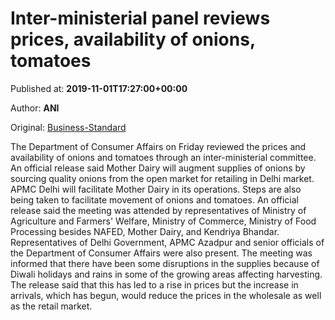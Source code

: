 
# Inter-ministerial panel reviews prices, availability of onions, tomatoes

Published at: **2019-11-01T17:27:00+00:00**

Author: **ANI**

Original: [Business-Standard](https://www.business-standard.com/article/news-ani/inter-ministerial-committee-reviews-prices-availability-of-onions-tomatoes-119110101599_1.html)

The Department of Consumer Affairs on Friday reviewed the prices and availability of onions and tomatoes through an inter-ministerial committee.
An official release said Mother Dairy will augment supplies of onions by sourcing quality onions from the open market for retailing in Delhi market. APMC Delhi will facilitate Mother Dairy in its operations. Steps are also being taken to facilitate movement of onions and tomatoes.
An official release said the meeting was attended by representatives of Ministry of Agriculture and Farmers' Welfare, Ministry of Commerce, Ministry of Food Processing besides NAFED, Mother Dairy, and Kendriya Bhandar.
Representatives of Delhi Government, APMC Azadpur and senior officials of the Department of Consumer Affairs were also present.
The meeting was informed that there have been some disruptions in the supplies because of Diwali holidays and rains in some of the growing areas affecting harvesting.
The release said that this has led to a rise in prices but the increase in arrivals, which has begun, would reduce the prices in the wholesale as well as the retail market.
